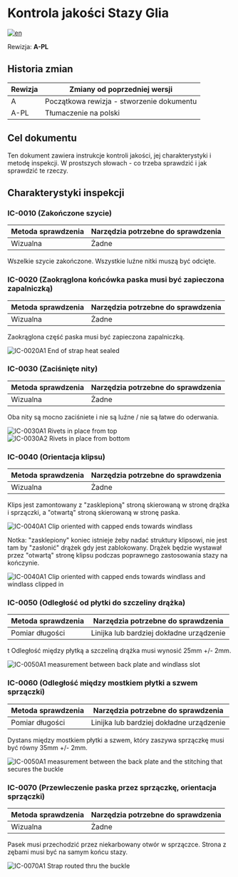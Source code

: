# Kontrola jakości Stazy Glia
[![en](https://img.shields.io/badge/lang-en-blue.svg)](tourniquet_quality_inspection.md)

Rewizja: **A-PL**

## Historia zmian

|Rewizja|Zmiany od poprzedniej wersji|
|---|---|
|A | Początkowa rewizja - stworzenie dokumentu|
|A-PL | Tłumaczenie na polski|

## Cel dokumentu

Ten dokument zawiera instrukcje kontroli jakości, jej charakterystyki i metodę inspekcji. W prostszych słowach - co trzeba sprawdzić i jak sprawdzić te rzeczy.

## Charakterystyki inspekcji

### IC-0010 (Zakończone szycie)
|Metoda sprawdzenia|Narzędzia potrzebne do sprawdzenia|
|---|---|
|Wizualna|Żadne|

Wszelkie szycie zakończone. Wszystkie luźne nitki muszą być odcięte.

### IC-0020 (Zaokrąglona końcówka paska musi być zapieczona zapalniczką)
|Metoda sprawdzenia|Narzędzia potrzebne do sprawdzenia|
|---|---|
|Wizualna|Żadne|

Zaokrąglona część paska musi być zapieczona zapalniczką.

![IC-0020A1 End of strap heat sealed](./quality_images/IC-0020A1.jpg)


### IC-0030 (Zaciśnięte nity)
|Metoda sprawdzenia|Narzędzia potrzebne do sprawdzenia|
|---|---|
|Wizualna|Żadne|

Oba nity są mocno zaciśniete i nie są luźne / nie są łatwe do oderwania.

![IC-0030A1 Rivets in place from top](./quality_images/IC-0030A1.jpg)
![IC-0030A2 Rivets in place from bottom](./quality_images/IC-0030A2.jpg)

### IC-0040 (Orientacja klipsu)
|Metoda sprawdzenia|Narzędzia potrzebne do sprawdzenia|
|---|---|
|Wizualna|Żadne|

Klips jest zamontowany z "zasklepioną" stroną skierowaną w stronę drążka i sprzączki, a "otwartą" stroną skierowaną w stronę paska.

![IC-0040A1 Clip oriented with capped ends towards windlass](./quality_images/IC-0040A1.jpg)

Notka: "zasklepiony" koniec istnieje żeby nadać struktury klipsowi, nie jest tam by "zasłonić" drążek gdy jest zablokowany. Drążek będzie wystawał przez "otwartą" stronę klipsu podczas poprawnego zastosowania stazy na kończynie.

![IC-0040A1 Clip oriented with capped ends towards windlass and windlass clipped in](./quality_images/IC-0040A2.jpg)

### IC-0050 (Odległość od płytki do szczeliny drążka)
|Metoda sprawdzenia|Narzędzia potrzebne do sprawdzenia|
|---|---|
|Pomiar długości|Linijka lub bardziej dokładne urządzenie|
t
Odległość między płytką a szczeliną drążka musi wynosić 25mm +/- 2mm.

![IC-0050A1 measurement between back plate and windlass slot](./quality_images/IC-0050A1.jpg)

### IC-0060 (Odległość między mostkiem płytki a szwem sprzączki)
|Metoda sprawdzenia|Narzędzia potrzebne do sprawdzenia|
|---|---|
|Pomiar długości|Linijka lub bardziej dokładne urządzenie|

Dystans między mostkiem płytki a szwem, który zaszywa sprzączkę musi być równy 35mm +/- 2mm.

![IC-0050A1 measurement between the back plate and the stitching that secures the buckle](./quality_images/IC-0060A1.jpg)

### IC-0070 (Przewleczenie paska przez sprzączkę, orientacja sprzączki)
|Metoda sprawdzenia|Narzędzia potrzebne do sprawdzenia|
|---|---|
|Wizualna|Żadne|

Pasek musi przechodzić przez niekarbowany otwór w sprzączce. Strona z zębami musi być na samym końcu stazy.

![IC-0070A1 Strap routed thru the buckle](./quality_images/IC-0070A1.jpg)
